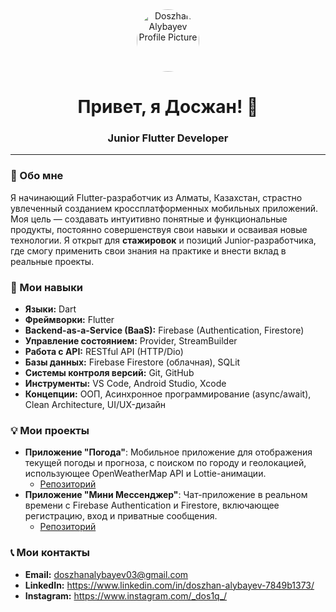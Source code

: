 <div align="center">
  <a href="https://github.com/DoszhanAlybayev">
    <img src="https://github.com/DoszhanAlybayev.png?size=100" alt="Doszhan Alybayev Profile Picture" width="100" style="border-radius: 50%;">
  </a>
  <h1>Привет, я Досжан! 👋</h1>
  <h3>Junior Flutter Developer</h3>
</div>

---

### 🌟 Обо мне

Я начинающий Flutter-разработчик из Алматы, Казахстан, страстно увлеченный созданием кроссплатформенных мобильных приложений. Моя цель — создавать интуитивно понятные и функциональные продукты, постоянно совершенствуя свои навыки и осваивая новые технологии. Я открыт для **стажировок** и позиций Junior-разработчика, где смогу применить свои знания на практике и внести вклад в реальные проекты.

### 🚀 Мои навыки

* **Языки:** Dart
* **Фреймворки:** Flutter
* **Backend-as-a-Service (BaaS):** Firebase (Authentication, Firestore)
* **Управление состоянием:** Provider, StreamBuilder
* **Работа с API:** RESTful API (HTTP/Dio)
* **Базы данных:** Firebase Firestore (облачная), SQLit
* **Системы контроля версий:** Git, GitHub
* **Инструменты:** VS Code, Android Studio, Xcode
* **Концепции:** ООП, Асинхронное программирование (async/await), Clean Architecture, UI/UX-дизайн


### 💡 Мои  проекты

* **Приложение "Погода"**: Мобильное приложение для отображения текущей погоды и прогноза, с поиском по городу и геолокацией, использующее OpenWeatherMap API и Lottie-анимации.
    * [Репозиторий](https://github.com/DoszhanAlybayev/weather-app.git)
* **Приложение "Мини Мессенджер"**: Чат-приложение в реальном времени с Firebase Authentication и Firestore, включающее регистрацию, вход и приватные сообщения.
    * [Репозиторий](https://github.com/DoszhanAlybayev/messenger-app.git)

### 📞 Мои контакты

* **Email:** doszhanalybayev03@gmail.com
* **LinkedIn:** https://www.linkedin.com/in/doszhan-alybayev-7849b1373/
* **Instagram:** https://www.instagram.com/_dos1q_/


